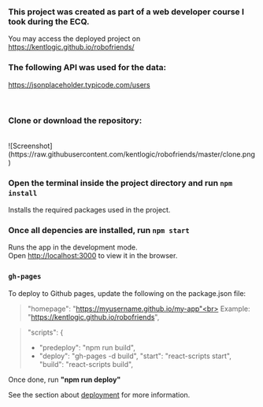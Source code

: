 ### This project was created as part of a web developer course I took during the ECQ.

You may access the deployed project on https://kentlogic.github.io/robofriends/

### The following API was used for the data:
https://jsonplaceholder.typicode.com/users

<br>

### Clone or download the repository:
<br>
![Screenshot](https://raw.githubusercontent.com/kentlogic/robofriends/master/clone.png)


### Open the terminal inside the project directory and run `npm install`
Installs the required packages used in the project.


### Once all depencies are installed, run `npm start`

Runs the app in the development mode.<br />
Open [http://localhost:3000](http://localhost:3000) to view it in the browser.


### `gh-pages`

To deploy to Github pages, update the following on the package.json file:

> "homepage": "https://myusername.github.io/my-app"<br>
>  Example: "https://kentlogic.github.io/robofriends",

>"scripts": {
>+   "predeploy": "npm run build",
>+   "deploy": "gh-pages -d build",
>    "start": "react-scripts start",
>    "build": "react-scripts build",
    
 Once done, run <strong>"npm run deploy"</strong>
    
See the section about [deployment](https://facebook.github.io/create-react-app/docs/deployment) for more information.

